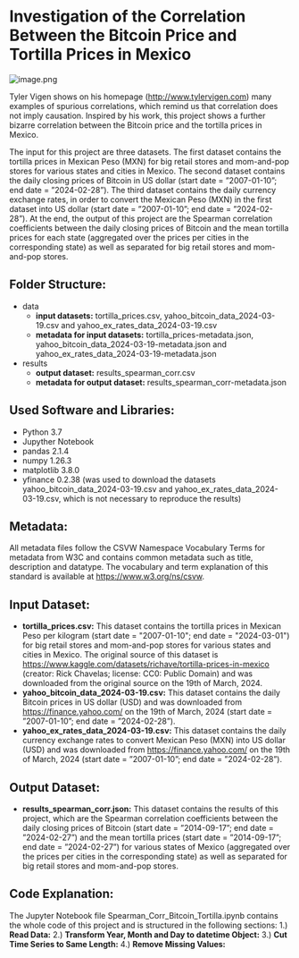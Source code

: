 # Investigation of the Correlation Between the Bitcoin Price and Tortilla Prices in Mexico

![image.png](https://zenodo.org/badge/DOI/10.5281/zenodo.11080415.svg)

Tyler Vigen shows on his homepage (http://www.tylervigen.com) many examples of spurious correlations, which remind us that correlation does not imply causation. Inspired by his work, this project shows a further bizarre correlation between the Bitcoin price and the tortilla prices in Mexico.

The input for this project are three datasets. The first dataset contains the tortilla prices in Mexican Peso (MXN) for big retail stores and mom-and-pop stores for various states and cities in Mexico. The second dataset contains the daily closing prices of Bitcoin in US dollar (start date = ”2007-01-10”; end date = ”2024-02-28”). The third dataset contains the daily currency exchange rates, in order to convert the Mexican Peso (MXN) in the first dataset into US dollar (start date = ”2007-01-10”; end date = ”2024-02-28”). At the end, the output of this project are the Spearman correlation coefficients between the daily closing prices of Bitcoin and the mean tortilla prices for each state (aggregated over the prices per cities in the corresponding state) as well as separated for big retail stores and mom-and-pop stores.

## Folder Structure:
* data
  * **input datasets:** tortilla_prices.csv, yahoo_bitcoin_data_2024-03-19.csv and yahoo_ex_rates_data_2024-03-19.csv
  * **metadata for input datasets:** tortilla_prices-metadata.json, yahoo_bitcoin_data_2024-03-19-metadata.json and yahoo_ex_rates_data_2024-03-19-metadata.json
* results
  * **output dataset:** results_spearman_corr.csv
  * **metadata for output dataset:** results_spearman_corr-metadata.json

## Used Software and Libraries:
* Python 3.7
* Jupyther Notebook
* pandas 2.1.4
* numpy 1.26.3
* matplotlib 3.8.0
* yfinance 0.2.38 (was used to download the datasets yahoo_bitcoin_data_2024-03-19.csv and yahoo_ex_rates_data_2024-03-19.csv, which is not necessary to reproduce the results)

## Metadata:
All metadata files follow the CSVW Namespace Vocabulary Terms for metadata from W3C and contains common metadata such as title, description and datatype. The vocabulary and term explanation of this standard is available at https://www.w3.org/ns/csvw.

## Input Dataset:
* **tortilla_prices.csv:** This dataset contains the tortilla prices in Mexican Peso per kilogram (start date = "2007-01-10"; end date = "2024-03-01") for big retail stores and mom-and-pop stores for various states and cities in Mexico. The original source of this dataset is https://www.kaggle.com/datasets/richave/tortilla-prices-in-mexico (creator: Rick Chavelas; license: CC0: Public Domain) and was downloaded from the original source on the 19th of March, 2024.
* **yahoo_bitcoin_data_2024-03-19.csv:** This dataset contains the daily Bitcoin prices in US dollar (USD) and was downloaded from https://finance.yahoo.com/ on the 19th of March, 2024 (start date = ”2007-01-10”; end date = ”2024-02-28”).
* **yahoo_ex_rates_data_2024-03-19.csv:** This dataset contains the daily currency exchange rates to convert Mexican Peso (MXN) into US dollar (USD) and was downloaded from https://finance.yahoo.com/ on the 19th of March, 2024 (start date = ”2007-01-10”; end date = ”2024-02-28”).

## Output Dataset:
* **results_spearman_corr.json:** This dataset contains the results of this project, which are the Spearman correlation coefficients between the daily closing prices of Bitcoin (start date = ”2014-09-17”; end date = ”2024-02-27”) and the mean tortilla prices (start date = ”2014-09-17”; end date = ”2024-02-27”) for various states of Mexico (aggregated over the prices per cities in the corresponding state) as well as separated for big retail stores and mom-and-pop stores.

## Code Explanation:
The Jupyter Notebook file Spearman_Corr_Bitcoin_Tortilla.ipynb contains the whole code of this project and is structured in the following sections:
1.) **Read Data:**
2.) **Transform Year, Month and Day to datetime Object:**
3.) **Cut Time Series to Same Length:**
4.) **Remove Missing Values:**



